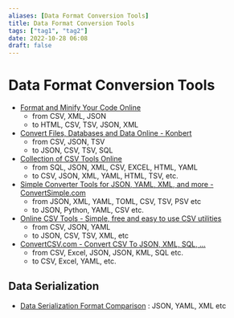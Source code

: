 ```yaml
---
aliases: [Data Format Conversion Tools]
title: Data Format Conversion Tools
tags: ["tag1", "tag2"]
date: 2022-10-28 06:08
draft: false
---
```


# Data Format Conversion Tools

- [Format and Minify Your Code Online](https://www.cleancss.com/)
	- from CSV, XML, JSON
	- to HTML, CSV, TSV, JSON, XML
- [Convert Files, Databases and Data Online - Konbert](https://konbert.com/)
	- from CSV, JSON, TSV
	- to JSON, CSV, TSV, SQL
- [Collection of CSV Tools Online](https://codebeautify.org/csv-tools)
	- from SQL, JSON, XML, CSV, EXCEL, HTML, YAML
	- to CSV, JSON, XML, YAML, HTML, TSV, etc.
- [Simple Converter Tools for JSON, YAML, XML, and more - ConvertSimple.com](https://www.convertsimple.com/data-converters/)
	- from JSON, XML, YAML, TOML, CSV, TSV, PSV etc
	- to JSON, Python, YAML, CSV etc.
- [Online CSV Tools - Simple, free and easy to use CSV utilities](https://onlinecsvtools.com/)
	- from CSV, JSON, YAML
	- to JSON, CSV, TSV, XML, etc
- [ConvertCSV.com - Convert CSV To JSON, XML, SQL, ...](https://www.convertcsv.com/)
	- from CSV, Excel, JSON, JSON, KML, SQL etc.
	- to CSV, Excel, YAML, etc.

## Data Serialization

- [Data Serialization Format Comparison](https://wiki.alopex.li/BetterThanJson) : JSON, YAML, XML etc
